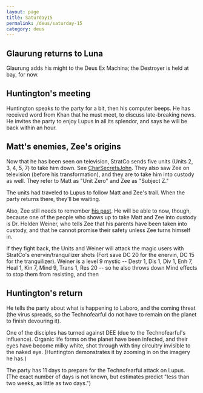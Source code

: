 ```yaml
---
layout: page
title: Saturday15
permalink: /deus/saturday-15
category: deus
---
```

## Glaurung returns to Luna
Glaurung adds his might to the Deus Ex Machina; the Destroyer is held at bay, for now.

## Huntington's meeting
Huntington speaks to the party for a bit, then his computer beeps. He has received word from Khan that he must meet, to discuss late-breaking news. He invites the party to enjoy Lupus in all its splendor, and says he will be back within an hour.

## Matt's enemies, Zee's origins
Now that he has been seen on television, StratCo sends five units (Units 2, 3, 4, 5, 7) to take him down. See [CharSecretsJohn](char-secrets-john). They also saw Zee on television (before his transformation), and they are to take him into custody as well. They refer to Matt as &quot;Unit Zero&quot; and Zee as &quot;Subject Z.&quot;

The units had traveled to Lupus to follow Matt and Zee's trail. When the party returns there, they'll be waiting.

Also, Zee still needs to remember [his past](char-secrets-james). He will be able to now, though, because one of the people who shows up to take Matt and Zee into custody is Dr. Holden Weiner, who tells Zee that his parents have been taken into custody, and that he cannot promise their safety unless Zee turns himself in.

If they fight back, the Units and Weiner will attack the magic users with StratCo's enervin/tranquilizer shots (Fort save DC 20 for the enervin, DC 15 for the tranquilizer). Weiner is a level 9 mystic -- Destr 1, Dis 1, Div 1, Enh 7, Heal 1, Kin 7, Mind 9, Trans 1, Res 20 -- so he also throws down Mind effects to stop them from resisting, and then

## Huntington's return
He tells the party about what is happening to Laboro, and the coming threat (the virus spreads, so the Technofearful do not have to remain on the planet to finish devouring it).

One of the disciples has turned against DEE (due to the Technofearful's influence). Organic life forms on the planet have been infected, and their eyes have become milky white, shot through with tiny circuitry invisible to the naked eye. (Huntington demonstrates it by zooming in on the imagery he has.)

The party has 11 days to prepare for the Technofearful attack on Lupus. (The exact number of days is not known, but estimates predict &quot;less than two weeks, as little as two days.&quot;)

